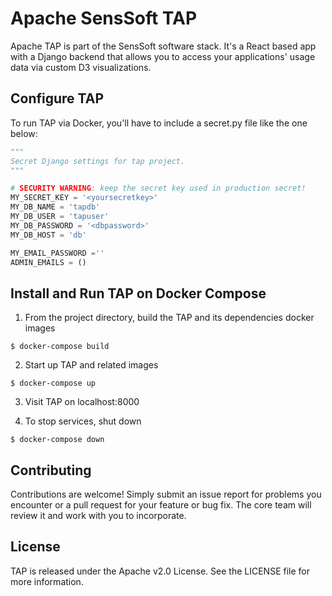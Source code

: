 # Apache SensSoft TAP

Apache TAP is part of the SensSoft software stack. It's a React based app with a Django backend that allows you to access your applications' usage data via custom D3 visualizations.



## Configure TAP

To run TAP via Docker, you'll have to include a secret.py file like the one below:

```python
"""
Secret Django settings for tap project.
"""

# SECURITY WARNING: keep the secret key used in production secret!
MY_SECRET_KEY = '<yoursecretkey>'
MY_DB_NAME = 'tapdb'
MY_DB_USER = 'tapuser'
MY_DB_PASSWORD = '<dbpassword>'
MY_DB_HOST = 'db'

MY_EMAIL_PASSWORD =''
ADMIN_EMAILS = ()

```

## Install and Run TAP on Docker Compose

1. From the project directory, build the TAP and its dependencies docker images

```
$ docker-compose build
```

2. Start up TAP and related images

```
$ docker-compose up
```

3. Visit TAP on localhost:8000

4. To stop services, shut down

```
$ docker-compose down
```




## Contributing

Contributions are welcome!  Simply submit an issue report for problems you encounter or a pull request for your feature or bug fix.  The core team will review it and work with you to incorporate.

## License

TAP is released under the Apache v2.0 License.  See the LICENSE file for more information.  